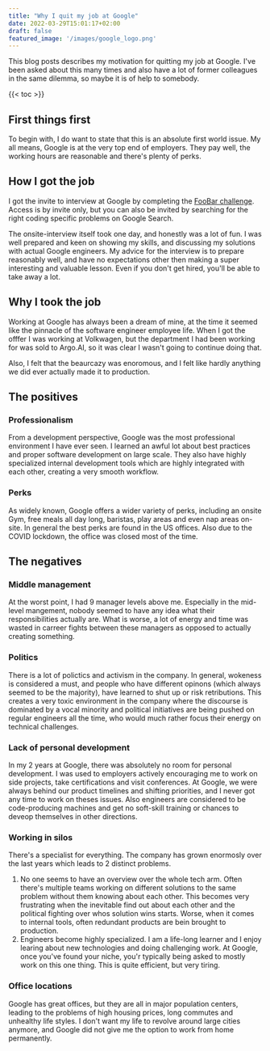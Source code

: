 ```yaml
---
title: "Why I quit my job at Google"
date: 2022-03-29T15:01:17+02:00
draft: false
featured_image: '/images/google_logo.png'
---
```



This blog posts describes my motivation for quitting my job at Google. I've been asked about this many times and also have a lot of former colleagues in the same dilemma, so maybe it is of help to somebody.

{{< toc >}}
## First things first
To begin with, I do want to state that this is an absolute first world issue. My all means, Google is at the very top end of employers. They pay well, the working hours are reasonable and there's plenty of perks.

## How I got the job
I got the invite to interview at Google by completing the [FooBar challenge](https://foobar.withgoogle.com/).
Access is by invite only, but you can also be invited by searching for the right coding specific problems on Google Search.

The onsite-interview itself took one day, and honestly was a lot of fun. I was well prepared and keen on showing my skills, and discussing my solutions with actual Google engineers.
My advice for the interview is to prepare reasonably well, and have no expectations other then making a super interesting and valuable lesson. Even if you don't get hired, you'll be able to take away a lot.

## Why I took the job
Working at Google has always been a dream of mine, at the time it seemed like the pinnacle of the software engineer employee life. When I got the offfer I was working at Volkwagen, but the department I had been working for was sold to Argo.AI, so it was clear I wasn't going to continue doing that.

Also, I felt that the beaurcazy was enoromous, and I felt like hardly anything we did ever actually made it to production.

## The positives
### Professionalism
From a development perspective, Google was the most professional environment I have ever seen. I learned an awful lot about best practices and proper software development on large scale. They also have highly specialized internal development tools which are highly integrated with each other, creating a very smooth workflow.
### Perks
As widely known, Google offers a wider variety of perks, including an onsite Gym, free meals all day long, baristas, play areas and even nap areas on-site.
In general the best perks are found in the US offices. Also due to the COVID lockdown, the office was closed most of the time.

## The negatives
### Middle management
At the worst point, I had 9 manager levels above me. Especially in the mid-level mangement, nobody seemed to have any idea what their responsibilities actually are.
What is worse, a lot of energy and time was wasted in carreer fights between these managers as opposed to actually creating something.

### Politics
There is a lot of polictics and activism in the company. In general, wokeness is considered a must, and people who have different opinons (which always seemed to be the majority), have learned to shut up or risk retributions.
This creates a very toxic environment in the company where the discourse is dominated by a vocal minority and political initiatives are being pushed on regular engineers all the time, who would much rather focus their energy on technical challenges.

### Lack of personal development
In my 2 years at Google, there was absolutely no room for personal development. I was used to employers actively encouraging me to work on side projects, take certifications and visit conferences.
At Google, we were always behind our product timelines and shifting priorities, and I never got any time to work on theses issues. Also engineers are considered to be code-producing machines and get no soft-skill training or chances to deveop themselves in other directions.

### Working in silos
There's a specialist for everything. The company has grown enormosly over the last years which leads to 2 distinct problems.
1. No one seems to have an overview over the whole tech arm. Often there's multiple teams working on different solutions to the same problem without them knowing about each other. This becomes very frustrating when the inevitable find out about each other and the political fighting over whos solution wins starts. Worse, when it comes to internal tools, often redundant products are bein brought to production.
2. Engineers become highly specialized. I am a life-long learner and I enjoy learing about new technologies and doing challenging work. At Google, once you've found your niche, you'r typically being asked to mostly work on this one thing. This is quite efficient, but very tiring.

### Office locations
Google has great offices, but they are all in major population centers, leading to the problems of high housing prices, long commutes and unhealthy life styles.
I don't want my life to revolve around large cities anymore, and Google did not give me the option to work from home permanently.